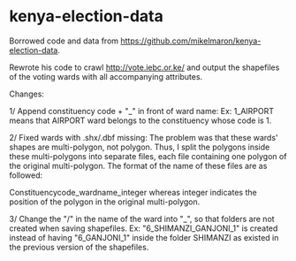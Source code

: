 kenya-election-data
===================

Borrowed code and data from https://github.com/mikelmaron/kenya-election-data.

Rewrote his code to crawl http://vote.iebc.or.ke/ and output the shapefiles of the voting wards with all accompanying attributes. 

Changes: 

1/ Append constituency code + "_" in front of ward name:
Ex: 1_AIRPORT means that AIRPORT ward belongs to the constituency whose code is 1. 

2/ Fixed wards with .shx/.dbf missing:
The problem was that these wards' shapes are multi-polygon, not polygon. Thus, I split the polygons inside these multi-polygons into separate files, each file containing one polygon of the original multi-polygon. The format of the name of these files are as followed:

Constituencycode_wardname_integer whereas integer indicates the position of the polygon in the original multi-polygon.

3/ Change the "/" in the name of the ward into "_", so that folders are not created when saving shapefiles. 
Ex: "6_SHIMANZI_GANJONI_1" is created instead of having "6_GANJONI_1" inside the folder SHIMANZI as existed in the previous version of the shapefiles.
